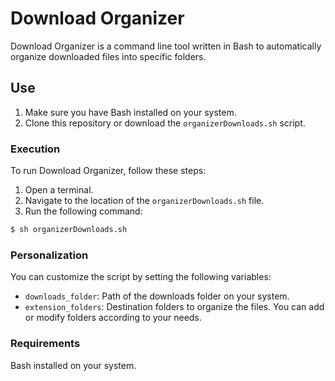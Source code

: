 # Download Organizer

Download Organizer is a command line tool written in Bash to automatically organize downloaded files into specific folders.

## Use

1. Make sure you have Bash installed on your system.
2. Clone this repository or download the `organizerDownloads.sh` script.

### Execution

To run Download Organizer, follow these steps:

1. Open a terminal.
2. Navigate to the location of the `organizerDownloads.sh` file.
3. Run the following command:

```bash
$ sh organizerDownloads.sh
```

### Personalization


You can customize the script by setting the following variables:

- `downloads_folder`: Path of the downloads folder on your system.
- `extension_folders`: Destination folders to organize the files. You can add or modify folders according to your needs.


### Requirements

Bash installed on your system.